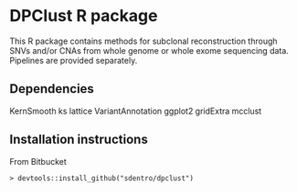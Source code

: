 # DPClust R package

This R package contains methods for subclonal reconstruction through SNVs and/or CNAs from whole genome or whole exome sequencing data. Pipelines are provided separately.

## Dependencies
  KernSmooth
  ks
  lattice
  VariantAnnotation
  ggplot2
  gridExtra
  mcclust


## Installation instructions

From Bitbucket

    > devtools::install_github("sdentro/dpclust")





